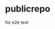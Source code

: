 # publicrepo
for e2e test















































































































































































































































































































































































































































































































































































































































































































































































































































































































































































































































































































































































































































































































































































































































































































































































































































































































































































































































































































































































































































































































































































































































































































































































































































































































































































































